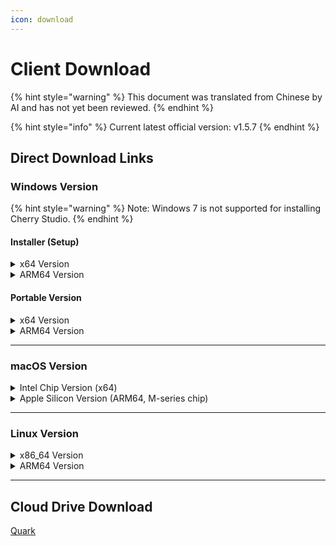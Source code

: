 ```yaml
---
icon: download
---
```

# Client Download


{% hint style="warning" %}
This document was translated from Chinese by AI and has not yet been reviewed.
{% endhint %}




{% hint style="info" %}
Current latest official version: v1.5.7
{% endhint %}

## Direct Download Links

### Windows Version

{% hint style="warning" %}
Note: Windows 7 is not supported for installing Cherry Studio.
{% endhint %}

#### Installer (Setup)

<details>

<summary>x64 Version</summary>

Main Route:

【[Cherry Studio Official Website](https://cherry-ai.com/download)】 【[GitHub](https://github.com/CherryHQ/cherry-studio/releases/download/v1.5.7/Cherry-Studio-1.5.7-x64-setup.exe)】

Alternative Routes:

【[Route 1](https://download-cf.ocoolai.com/https://github.com/CherryHQ/cherry-studio/releases/download/v1.5.7/Cherry-Studio-1.5.7-x64-setup.exe)】 【[Route 2](https://download.ocoolai.com/https://github.com/CherryHQ/cherry-studio/releases/download/v1.5.7/Cherry-Studio-1.5.7-x64-setup.exe)】 【[Route 3](https://download.ocoolai.online/https://github.com/CherryHQ/cherry-studio/releases/download/v1.5.7/Cherry-Studio-1.5.7-x64-setup.exe)】

</details>

<details>

<summary>ARM64 Version</summary>

Main Route:

【[Cherry Studio Official Website](https://cherry-ai.com/download)】 【[GitHub](https://github.com/CherryHQ/cherry-studio/releases/download/v1.5.7/Cherry-Studio-1.5.7-arm64-setup.exe)】

Alternative Routes:

【[Route 1](https://download-cf.ocoolai.com/https://github.com/CherryHQ/cherry-studio/releases/download/v1.5.7/Cherry-Studio-1.5.7-arm64-setup.exe)】 【[Route 2](https://download.ocoolai.com/https://github.com/CherryHQ/cherry-studio/releases/download/v1.5.7/Cherry-Studio-1.5.7-arm64-setup.exe)】 【[Route 3](https://download.ocoolai.online/https://github.com/CherryHQ/cherry-studio/releases/download/v1.5.7/Cherry-Studio-1.5.7-arm64-setup.exe)】

</details>

#### Portable Version

<details>

<summary>x64 Version</summary>

Main Route:

【[Cherry Studio Official Website](https://cherry-ai.com/download)】 【[GitHub](https://github.com/CherryHQ/cherry-studio/releases/download/v1.5.7/Cherry-Studio-1.5.7-x64-portable.exe)】

Alternative Routes:

【[Route 1](https://download-cf.ocoolai.com/https://github.com/CherryHQ/cherry-studio/releases/download/v1.5.7/Cherry-Studio-1.5.7-x64-portable.exe)】 【[Route 2](https://download.ocoolai.com/https://github.com/CherryHQ/cherry-studio/releases/download/v1.5.7/Cherry-Studio-1.5.7-x64-portable.exe)】 【[Route 3](https://download.ocoolai.online/https://github.com/CherryHQ/cherry-studio/releases/download/v1.5.7/Cherry-Studio-1.5.7-x64-portable.exe)】

</details>

<details>

<summary>ARM64 Version</summary>

Main Route:

【[Cherry Studio Official Website](https://cherry-ai.com/download)】 【[GitHub](https://github.com/CherryHQ/cherry-studio/releases/download/v1.5.7/Cherry-Studio-1.5.7-arm64-portable.exe)】

Alternative Routes:

【[Route 1](https://download-cf.ocoolai.com/https://github.com/CherryHQ/cherry-studio/releases/download/v1.5.7/Cherry-Studio-1.5.7-arm64-portable.exe)】 【[Route 2](https://download.ocoolai.com/https://github.com/CherryHQ/cherry-studio/releases/download/v1.5.7/Cherry-Studio-1.5.7-arm64-portable.exe)】 【[Route 3](https://download.ocoolai.online/https://github.com/CherryHQ/cherry-studio/releases/download/v1.5.7/Cherry-Studio-1.5.7-arm64-portable.exe)】

</details>

***

### macOS Version

<details>

<summary>Intel Chip Version (x64)</summary>

Main Route:

【[Cherry Studio Official Website](https://cherry-ai.com/download)】 【[GitHub](https://github.com/CherryHQ/cherry-studio/releases/download/v1.5.7/Cherry-Studio-1.5.7-x64.dmg)】

Alternative Routes:

【[Route 1](https://download-cf.ocoolai.com/https://github.com/CherryHQ/cherry-studio/releases/download/v1.5.7/Cherry-Studio-1.5.7.dmg)】 【[Route 2](https://download.ocoolai.com/https://github.com/CherryHQ/cherry-studio/releases/download/v1.5.7/Cherry-Studio-1.5.7-x64.dmg)】 【[Route 3](https://download.ocoolai.online/https://github.com/CherryHQ/cherry-studio/releases/download/v1.5.7/Cherry-Studio-1.5.7-x64.dmg)】

</details>

<details>

<summary>Apple Silicon Version (ARM64, M-series chip)</summary>

Main Route:

【[Cherry Studio Official Website](https://cherry-ai.com/download)】 【[GitHub](https://github.com/CherryHQ/cherry-studio/releases/download/v1.5.7/Cherry-Studio-1.5.7-arm64.dmg)】

Alternative Routes:

【[Route 1](https://download-cf.ocoolai.com/https://github.com/CherryHQ/cherry-studio/releases/download/v1.5.7/Cherry-Studio-1.5.7-arm64.dmg)】 【[Route 2](https://download.ocoolai.com/https://github.com/CherryHQ/cherry-studio/releases/download/v1.5.7/Cherry-Studio-1.5.7-arm64.dmg)】 【[Route 3](https://download.ocoolai.online/https://github.com/CherryHQ/cherry-studio/releases/download/v1.5.7/Cherry-Studio-1.5.7-arm64.dmg)】

</details>

***

### Linux Version

<details>

<summary>x86_64 Version</summary>

Main Route:

【[Cherry Studio Official Website](https://cherry-ai.com/download)】 【[GitHub](https://github.com/CherryHQ/cherry-studio/releases/download/v1.5.7/Cherry-Studio-1.5.7-x86_64.AppImage)】

Alternative Routes:

【[Route 1](https://download-cf.ocoolai.com/https://github.com/CherryHQ/cherry-studio/releases/download/v1.5.7/Cherry-Studio-1.5.7-x86_64.AppImage)】 【[Route 2](https://download.ocoolai.com/https://github.0com/CherryHQ/cherry-studio/releases/download/v1.5.7/Cherry-Studio-1.5.7-x86_64.AppImage)】 【[Route 3](https://download.ocoolai.online/https://github.com/CherryHQ/cherry-studio/releases/download/v1.5.7/Cherry-Studio-1.5.7-x86_64.AppImage)】

</details>

<details>

<summary>ARM64 Version</summary>

Main Route:

【[Cherry Studio Official Website](https://cherry-ai.com/download)】 【[GitHub](https://github.com/CherryHQ/cherry-studio/releases/download/v1.5.7/Cherry-Studio-1.5.7-arm64.AppImage)】

Alternative Routes:

【[Route 1](https://download-cf.ocoolai.com/https://github.com/CherryHQ/cherry-studio/releases/download/v1.5.7/Cherry-Studio-1.5.7-arm64.AppImage)】 【[Route 2](https://download.ocoolai.com/https://github.com/CherryHQ/cherry-studio/releases/download/v1.5.7/Cherry-Studio-1.5.7-arm64.AppImage)】 【[Route 3](https://download.ocoolai.online/https://github.com/CherryHQ/cherry-studio/releases/download/v1.5.7/Cherry-Studio-1.5.7-arm64-AppImage)】

</details>

***

## Cloud Drive Download

[Quark](https://pan.quark.cn/s/4044324d0ecd#/list/share)